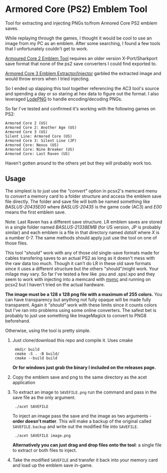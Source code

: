 # Armored Core (PS2) Emblem Tool

Tool for extracting and injecting PNGs to/from Armored Core PS2 emblem saves.

While replaying through the games, I thought it would be cool to use an image from
my PC as an emblem. After some searching, I found a few tools that I unfortunately
couldn't get to work.

[Armoured Core 2 Emblem Tool](https://www.ps2savetools.com/download/armoured-core-2-emblem-tool/)
requires an older version X-Port/Sharkport save format that none of the ps2 save
converters I could find exported to.

[Armored Core 3 Emblem Extractor/Injector](https://www.vg-resource.com/thread-23051.html)
garbled the extracted image and would throw errors when I tried injecting.

So I ended up slapping this tool together referencing the AC3 tool's source and
spending a day or so staring at hex data to figure out the format. I also leveraged
[LodePNG](https://lodev.org/lodepng/) to handle encoding/decoding PNGs.

So far I've tested and confirmed it's working with the following games on PS2:

    Armored Core 2 (US)
    Armored Core 2: Another Age (US)
    Armored Core 3 (US)
    Silent Line: Armored Core (US)
    Armored Core 3: Silent Line (JP)
    Armored Core: Nexus (US)
    Armored Core: Nine Breaker (US)
    Armored Core: Last Raven (US)

Haven't gotten around to the others yet but they will probably work too.

## Usage

The simplest is to just use the *"convert"* option in pcsx2's memcard menu to 
*convert* a memory card to a folder structure and access the emblem save file
directly. The folder and save file will both be named something like *BASLUS-20435E00*
where *BASLUS-20435* is the game code (AC3) and *E00* means the first emblem save. 

Note: Last Raven has a different save structure. LR emblem saves are stored in a single 
folder named *BASLUS-21338EMB* (for US version, JP is probably similar) and
each emblem is a file in that directory named *dataX* where *X* is a number 0-7. The
same methods should apply just use the tool on one of those files.

This tool *"should"* work with any of those old single-save formats made for cables 
transfering saves to an actual PS2 as long as it doesn't mess with the raw data too much. 
Though it can't do LR in these old save formats since it uses a different structure but the
others "should"/might work. Your milage may vary. So far I've tested a few like .psu and 
.sps/.xpo and they seem to work with injecting into a memcard with 
[mymc](http://www.csclub.uwaterloo.ca:11068/mymc/) 
and running on pcsx2 but I haven't tried on the actual hardware.

**The image must be a 128 x 128 png file with a maximum of 255 colors.** 
You can have transparency but anything not fully opaque will be made fully
transparent. Again it *"should"* work with these limits since it counts colors
but I've ran into problems using some online converters. The safest bet is 
probably to just use something like ImageMagick to convert to PNG8 beforehand.

Otherwise, using the tool is pretty simple. 

1. Just clone/download this repo and compile it. Uses cmake

        mkdir build
        cmake -S . -B build/
        cmake --build build
        
    **Or for windows just grab the binary I included on the releases page.** 

2. Copy the emblem save and png to the same directory as the acet application

3. To extract an image to ``SAVEFILE.png`` run the command and pass in the save file as 
    the only argument.

        ./acet SAVEFILE

    To inject an image pass the save and the image as two arguments - **order doesn't matter**.
    This will make a backup of the original called ``SAVEFILE.backup`` and write 
    out the modified file into ``SAVEFILE``.

        ./acet SAVEFILE image.png

    **Alternatively you can just drag and drop files onto the tool**: a single file 
    to extract or both files to inject.

4. Take the modified ``SAVEFILE`` and transfer it back into your memory card and
    load up the emblem save in-game.
